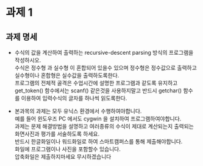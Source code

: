 # 과제 1

## 과제 명세
* 수식의 값을 계산하여 출력하는 recursive-descent parsing 방식의 프로그램을 작성하시오.  
수식은 정수형 과 실수형 이 혼합되어 있을수 있으며 정수형은 정수값으로 출력하고 실수형이나 혼합형은 실수값을 출력하도록한다.  
프로그램의 전체적 골격은 수업시간에 설명한 프로그램과 같도록 유지하고 get_token() 함수에서는 scanf() 같은것을 사용하지말고 반드시  getchar() 함수를 이용하여 입력수식의 글자를 하나씩 읽도록한다.

* 본과목의 과제는 모두 유닉스 환경에서 수행하여야합니다.  
예를 들어 윈도우즈 PC 에서도 cygwin 을 설치하여 프로그램하여야합니다.  
과제는 문제 해결방법을 설명하고 여러종류의 수식이 제대로 계산되는지 출력되는 화면사진과 평가를 서술하도록 하세요.  
반드시 한글화일이나 워드화일로 하여  스마트캠퍼스를 통해 제출해야합니다.  
화일에 프로그램이나 사진을 포함할수 있습니다.  
압축화일은 제출하지마세요 무시하겠습니다
